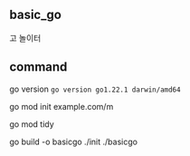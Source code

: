 ## basic_go
고 놀이터


## command

go version
```go version go1.22.1 darwin/amd64```

go mod init example.com/m

go mod tidy

go build -o basicgo ./init 
./basicgo